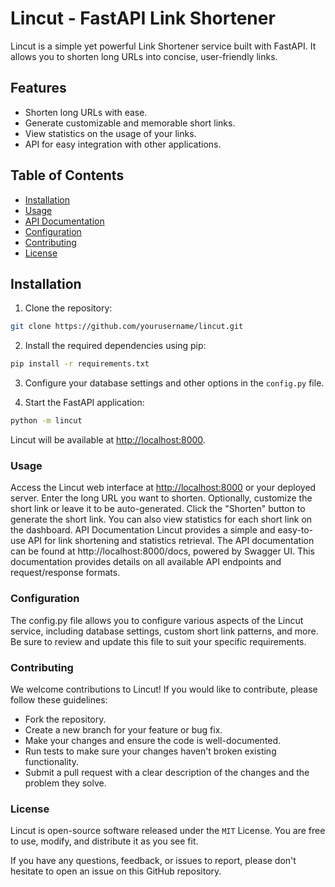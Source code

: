 # Lincut - FastAPI Link Shortener

Lincut is a simple yet powerful Link Shortener service built with FastAPI. It allows you to shorten long URLs into concise, user-friendly links.

## Features

- Shorten long URLs with ease.
- Generate customizable and memorable short links.
- View statistics on the usage of your links.
- API for easy integration with other applications.

## Table of Contents

- [Installation](#installation)
- [Usage](#usage)
- [API Documentation](#api-documentation)
- [Configuration](#configuration)
- [Contributing](#contributing)
- [License](#license)

## Installation

1. Clone the repository:

```bash
git clone https://github.com/yourusername/lincut.git

```
2. Install the required dependencies using pip:

```bash
pip install -r requirements.txt
```

3. Configure your database settings and other options in the `config.py` file.

4. Start the FastAPI application:

```bash
python -m lincut
```

Lincut will be available at [http://localhost:8000](http://localhost:8000).

### Usage
Access the Lincut web interface at  [http://localhost:8000](http://localhost:8000) or your deployed server.
Enter the long URL you want to shorten.
Optionally, customize the short link or leave it to be auto-generated.
Click the "Shorten" button to generate the short link.
You can also view statistics for each short link on the dashboard.
API Documentation
Lincut provides a simple and easy-to-use API for link shortening and statistics retrieval. The API documentation can be found at http://localhost:8000/docs, powered by Swagger UI. This documentation provides details on all available API endpoints and request/response formats.

### Configuration
The config.py file allows you to configure various aspects of the Lincut service, including database settings, custom short link patterns, and more. Be sure to review and update this file to suit your specific requirements.

### Contributing
We welcome contributions to Lincut! If you would like to contribute, please follow these guidelines:

- Fork the repository.
- Create a new branch for your feature or bug fix.
- Make your changes and ensure the code is well-documented.
- Run tests to make sure your changes haven't broken existing functionality.
- Submit a pull request with a clear description of the changes and the problem they solve.
### License
Lincut is open-source software released under the `MIT` License. You are free to use, modify, and distribute it as you see fit.

If you have any questions, feedback, or issues to report, please don't hesitate to open an issue on this GitHub repository.